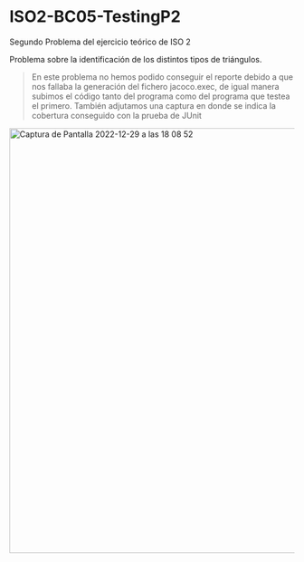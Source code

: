# ISO2-BC05-TestingP2
Segundo Problema del ejercicio teórico de ISO 2

Problema sobre la identificación de los distintos tipos de triángulos.
> En este problema no hemos podido conseguir el reporte debido a que nos fallaba la generación del fichero jacoco.exec, de igual manera subimos el código tanto del programa como del programa que testea el primero.
> También adjutamos una captura en donde se indica la cobertura conseguido con la prueba de JUnit


<img width="750" alt="Captura de Pantalla 2022-12-29 a las 18 08 52" src="https://user-images.githubusercontent.com/92918406/209987935-523d3f08-d86e-4a6d-8aac-9b0a65a0c683.png">
